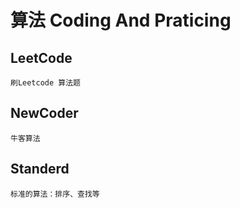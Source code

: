 # 算法 Coding And Praticing

## LeetCode
    刷Leetcode 算法题
## NewCoder
    牛客算法
## Standerd
    标准的算法：排序、查找等